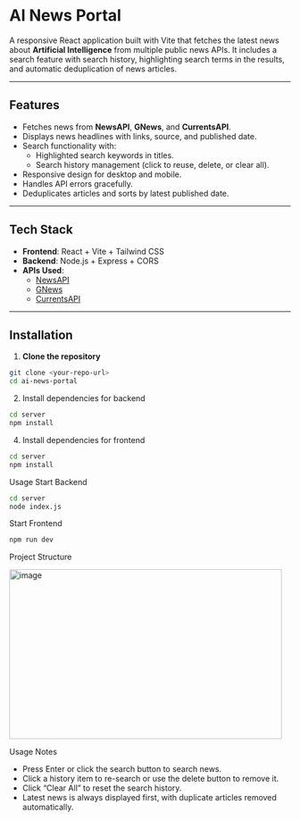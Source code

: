 # AI News Portal

A responsive React application built with Vite that fetches the latest news about **Artificial Intelligence** from multiple public news APIs. It includes a search feature with search history, highlighting search terms in the results, and automatic deduplication of news articles.

---

## Features

- Fetches news from **NewsAPI**, **GNews**, and **CurrentsAPI**.
- Displays news headlines with links, source, and published date.
- Search functionality with:
  - Highlighted search keywords in titles.
  - Search history management (click to reuse, delete, or clear all).
- Responsive design for desktop and mobile.
- Handles API errors gracefully.
- Deduplicates articles and sorts by latest published date.

---

## Tech Stack

- **Frontend**: React + Vite + Tailwind CSS  
- **Backend**: Node.js + Express + CORS  
- **APIs Used**:
  - [NewsAPI](https://newsapi.org/)
  - [GNews](https://gnews.io/)
  - [CurrentsAPI](https://currentsapi.services/)

---

## Installation

1. **Clone the repository**

```bash
git clone <your-repo-url>
cd ai-news-portal
```
2. Install dependencies for backend
 ```bash
cd server
npm install

```

4. Install dependencies for frontend
```bash
cd server
npm install
```

Usage
Start Backend
```bash
cd server
node index.js
```
Start Frontend
```bash
npm run dev
```

Project Structure

<img width="488" height="304" alt="image" src="https://github.com/user-attachments/assets/641bfa97-a864-40a5-877f-c2d9debfbd9c" />

Usage Notes

- Press Enter or click the search button to search news.
- Click a history item to re-search or use the delete button to remove it.
- Click “Clear All” to reset the search history.
- Latest news is always displayed first, with duplicate articles removed automatically.



